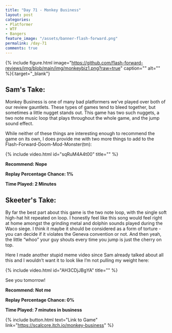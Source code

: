 ```yaml
---
title: "Day 71 - Monkey Business"
layout: post
categories:
- Platformer
- WTF
- Bangers
feature_image: "/assets/banner-flash-forward.png"
permalink: /day-71
comments: true
---
```


{% include figure.html image="https://github.com/flash-forward-reviews/img/blob/main/img/monkeybiz1.png?raw=true" caption="" alt="" %}{:target="_blank"}

## Sam's Take:

Monkey Business is one of many bad platformers we’ve played over both of our review gauntlets. These types of games tend to bleed together, but sometimes a little nugget stands out. This game has two such nuggets, a two note music loop that plays throughout the whole game, and the jump sound effect.

While neither of these things are interesting enough to recommend the game on its own, I does provide me with two more things to add to the Flash-Forward-Doom-Mod-Monster(tm):

{% include video.html id="sqRuM4A4t00" title="" %}

**Recommend: Nope**

**Replay Percentage Chance: 1%**

**Time Played: 2 Minutes**

## Skeeter's Take:

By far the best part about this game is the two note loop, with the single soft high-hat hit repeated on loop. I honestly feel like this song would feel right at home amongst the grinding metal and dolphin sounds played during the Waco siege. I think it maybe it should be considered as a form of torture - you can decide if it violates the Geneva convention or not. 
And then yeah, the little “whoo” your guy shouts every time you jump is just the cherry on top. 

Here I made another stupid meme video since Sam already talked about all this and I wouldn’t want it to look like I’m not pulling my weight here: 

{% include video.html id="AH3CDjJBgYA" title="" %}

See you tomorrow!

**Recommend: Not me** 

**Replay Percentage Chance: 0%**

**Time Played: 7 minutes in business** 

{% include button.html text="Link to Game" link="https://scalcore.itch.io/monkey-business" %}